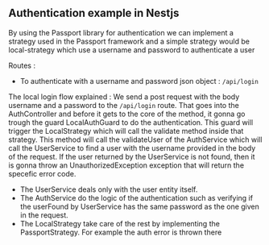 ## Authentication example in Nestjs

By using the Passport library for authentication we can implement a strategy used in the Passport framework and a simple strategy would be local-strategy which use a username and password to authenticate a user

Routes :

-   To authenticate with a username and password json object : `/api/login`

The local login flow explained :
We send a post request with the body username and a password to the `/api/login` route. That goes into the AuthController and before it gets to the core of the method, it gonna go trough the guard LocalAuthGuard to do the authentication. This guard will trigger the LocalStrategy which will call the validate method inside that strategy. This method will call the validateUser of the AuthService which will call the UserService to find a user with the username provided in the body of the request. If the user returned by the UserService is not found, then it is gonna throw an UnauthorizedException exception that will return the specefic error code.

-   The UserService deals only with the user entity itself.
-   The AuthService do the logic of the authentication such as verifying if the userFound by UserService has the same password as the one given in the request.
-   The LocalStrategy take care of the rest by implementing the PassportStrategy. For example the auth error is thrown there
